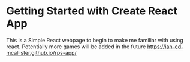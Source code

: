 # Getting Started with Create React App

This is a Simple React webpage to begin to make me familiar with using react. Potentially more games will be added in the future
https://ian-ed-mcallister.github.io/rps-app/
